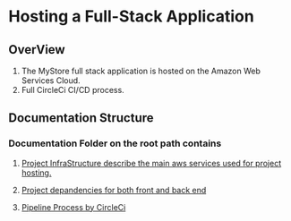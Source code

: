 # Hosting a Full-Stack Application

## OverView
1. The MyStore full stack application is hosted on the Amazon Web Services Cloud.
2. Full CircleCi CI/CD process.

## Documentation Structure
### Documentation Folder on the root path contains

1. [Project InfraStructure describe the main aws services used for project hosting.](https://github.com/BorsaDaily/nd0067-c4-deployment-process-project-starter/blob/master/Documentations/InfraStructure.md)

2.  [Project depandencies for both front and back end](https://github.com/BorsaDaily/nd0067-c4-deployment-process-project-starter/blob/master/Documentations/AppDepandencies.md)

3. [Pipeline Process by CircleCi](https://github.com/BorsaDaily/nd0067-c4-deployment-process-project-starter/blob/master/Documentations/Pipeline.md)
